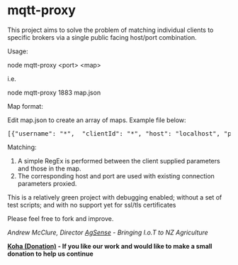 # mqtt-proxy

This project aims to solve the problem of matching individual clients to specific brokers via a single public facing host/port combination.

Usage:

node mqtt-proxy &lt;port&gt; &lt;map&gt;

i.e.

node mqtt-proxy 1883 map.json

Map format:

Edit map.json to create an array of maps.  Example file below:
</p>
<pre>
[{"username": "*",  "clientId": "*", "host": "localhost", "port": "1883"}]
</pre>


Matching:

<ol>
<li>A simple RegEx is performed between the client supplied parameters and those in the map.</li>
<li>The corresponding host and port are used with existing connection parameters proxied.</li>
</ol>


This is a relatively green project with debugging enabled; without a set of test scripts; and with no support yet for ssl/tls certificates

Please feel free to fork and improve.

<i>
Andrew McClure, Director <a href="http://agsense.co.nz">AgSense</a> -  Bringing I.o.T to NZ Agriculture
</i>

<b><a href="https://payment.swipehq.com/?product_id=EB82DA1340C7E">Koha (Donation)</a> - If you like our work and would like to make a small donation to help us continue</b>

